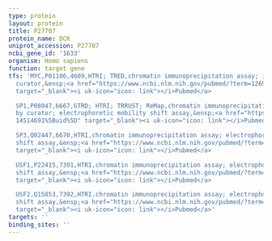 ```yaml
---
type: protein
layout: protein
title: P27707
protein_name: DCK
uniprot_accession: P27707
ncbi_gene_id: '1633'
organism: Homo sapiens
function: target gene
tfs: 'MYC,P01106,4609,HTRI; TRED,chromatin immunoprecipitation assay; inferred by
  curator,&ensp;<a href="https://www.ncbi.nlm.nih.gov/pubmed/?term=12695333%5Buid%5D"
  target="_blank"><i uk-icon="icon: link"></i>Pubmed</a>

  SP1,P08047,6667,GTRD; HTRI; TRRUST; ReMap,chromatin immunoprecipitation assay; inferred
  by curator; electrophoretic mobility shift assay,&ensp;<a href="https://www.ncbi.nlm.nih.gov/pubmed/?term=20544528;
  14514691%5Buid%5D" target="_blank"><i uk-icon="icon: link"></i>Pubmed</a>

  SP3,Q02447,6670,HTRI,chromatin immunoprecipitation assay; electrophoretic mobility
  shift assay,&ensp;<a href="https://www.ncbi.nlm.nih.gov/pubmed/?term=14514691%5Buid%5D"
  target="_blank"><i uk-icon="icon: link"></i>Pubmed</a>

  USF1,P22415,7391,HTRI,chromatin immunoprecipitation assay; electrophoretic mobility
  shift assay,&ensp;<a href="https://www.ncbi.nlm.nih.gov/pubmed/?term=14514691%5Buid%5D"
  target="_blank"><i uk-icon="icon: link"></i>Pubmed</a>

  USF2,Q15853,7392,HTRI,chromatin immunoprecipitation assay; electrophoretic mobility
  shift assay,&ensp;<a href="https://www.ncbi.nlm.nih.gov/pubmed/?term=14514691%5Buid%5D"
  target="_blank"><i uk-icon="icon: link"></i>Pubmed</a>'
targets: ''
binding_sites: ''
---
```

